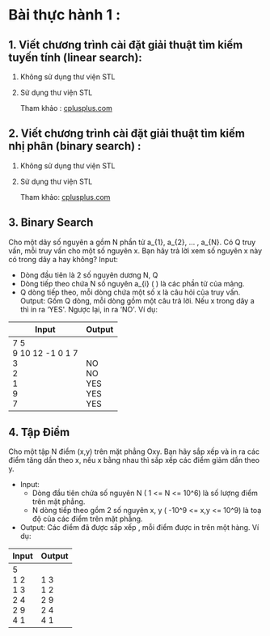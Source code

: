 # Bài thực hành 1 :

## 1. Viết chương trình cài đặt giải thuật tìm kiếm tuyến tính (linear search):
1. Không sử dụng thư viện STL
1. Sử dụng thư viện STL

   Tham khảo : [cplusplus.com](https://cplusplus.com/reference/algorithm/find/)
## 2. Viết chương trình cài đặt giải thuật tìm kiếm nhị phân (binary search) :
1. Không sử dụng thư viện STL
1. Sử dụng thư viện STL

   Tham khảo: [cplusplus.com](https://cplusplus.com/reference/algorithm/binary_search/)
## 3. Binary Search
Cho một dãy số nguyên a gồm N phần tử a_{1}, a_{2}, … , a_{N}.
Có Q truy vấn, mỗi truy vấn cho một số nguyên x. Bạn hãy trả lời xem số nguyên x này có trong dãy a hay không?
Input:
 - Dòng đầu tiên là 2 số nguyên dương N, Q 
 - Dòng tiếp theo chứa N số nguyên a_{i} ( ) là các phần tử của mảng.
 - Q dòng tiếp theo, mỗi dòng chứa một số x là câu hỏi của truy vấn.
Output: Gồm Q dòng, mỗi dòng gồm một câu trả lời. Nếu x trong dãy a thì in ra ‘YES'. Ngược lại, in ra ‘NO'.
Ví dụ:

| Input | Output |
|-------|--------|
| 7 5 </br> 9 10 12 -1 0 1 7 </br> 3 </br> 2 </br> 1 </br> 9 </br> 7 | </br></br> NO </br> NO </br> YES </br> YES </br> YES|

## 4. Tập Điểm
Cho một tập N điểm (x,y) trên mặt phẳng Oxy. Bạn hãy sắp xếp và in ra các điểm tăng dần theo x, nếu x bằng nhau thì sắp xếp các điểm giảm dần theo y.
- Input: 
    - Dòng đầu tiên chứa số nguyên N ( 1 <= N <= 10^6) là số lượng điểm trên mặt phẳng.
    - N dòng tiếp theo gồm 2 số nguyên x, y ( -10^9 <= x,y <= 10^9) là toạ độ của các điểm trên mặt phẳng.
- Output:   Các điểm đã được sắp xếp , mỗi điểm được in trên một hàng.
Ví dụ:

| Input | Output |
|-------|--------|
| 5 </br> 1 2 </br> 1 3 </br> 2 4 </br> 2 9 </br> 4 1 | </br> 1 3 </br> 1 2 </br> 2 9 </br> 2 4 </br> 4 1|
